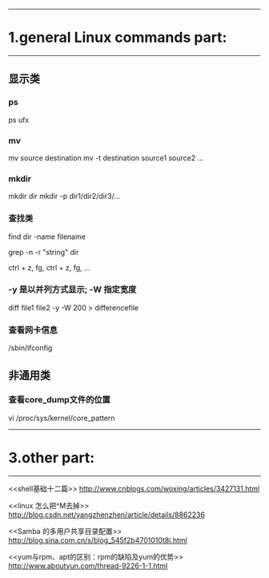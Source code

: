 
----------------------------------------------------------------------------------------------------
# 1.general Linux commands part:
----------------------------------------------------------------------------------------------------

## 显示类
### ps
ps ufx

### mv
mv source destination
mv -t destination source1 source2 ...

### mkdir
mkdir dir
mkdir -p dir1/dir2/dir3/...

### 查找类
find dir -name filename

grep -n -r "string" dir


ctrl + z, fg, ctrl + z, fg, ...

### -y 是以并列方式显示; -W 指定宽度
diff file1 file2 -y -W 200 > differencefile


### 查看网卡信息
/sbin/ifconfig


## 非通用类

### 查看core_dump文件的位置
vi /proc/sys/kernel/core_pattern




----------------------------------------------------------------------------------------------------
# 3.other part:
----------------------------------------------------------------------------------------------------
<<shell基础十二篇>>
http://www.cnblogs.com/woxing/articles/3427131.html

<<linux 怎么把^M去掉>> 
http://blog.csdn.net/yangzhenzhen/article/details/8862236

<<Samba 的多用户共享目录配置>>
http://blog.sina.com.cn/s/blog_545f2b4701010t8i.html

<<yum与rpm、apt的区别：rpm的缺陷及yum的优势>>
http://www.aboutyun.com/thread-9226-1-1.html
